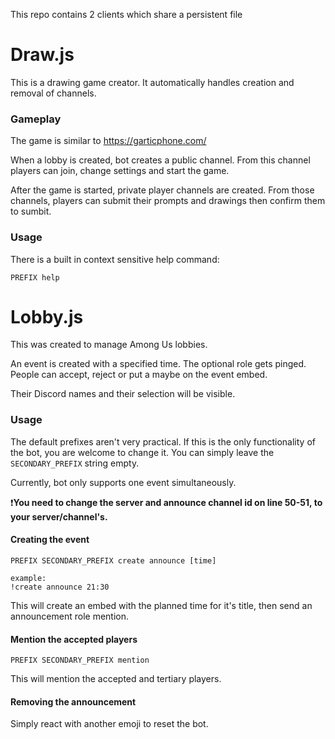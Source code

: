 This repo contains 2 clients which share a persistent file

# Draw.js
This is a drawing game creator. It automatically handles creation and removal of channels.


### Gameplay
The game is similar to https://garticphone.com/

When a lobby is created, bot creates a public channel. From this channel players can join, change settings and start the game.

After the game is started, private player channels are created. From those channels, players can submit their prompts and drawings then confirm them to sumbit.


### Usage
There is a built in context sensitive help command:
```
PREFIX help
```

# Lobby.js
This was created to manage Among Us lobbies.

An event is created with a specified time. The optional role gets pinged. People can accept, reject or put a maybe on the event embed. 

Their Discord names and their selection will be visible.


### Usage
The default prefixes aren't very practical. If this is the only functionality of the bot, you are welcome to change it. You can simply leave the ```SECONDARY_PREFIX``` string empty.

Currently, bot only supports one event simultaneously.

❗**You need to change the server and announce channel id on line 50-51, to your server/channel's.**


#### Creating the event
```
PREFIX SECONDARY_PREFIX create announce [time]

example:
!create announce 21:30
```
This will create an embed with the planned time for it's title, then send an announcement role mention.

#### Mention the accepted players
```
PREFIX SECONDARY_PREFIX mention
```
This will mention the accepted and tertiary players.

#### Removing the announcement
Simply react with another emoji to reset the bot.
